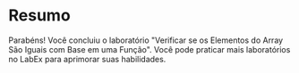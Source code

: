 # Resumo

Parabéns! Você concluiu o laboratório "Verificar se os Elementos do Array São Iguais com Base em uma Função". Você pode praticar mais laboratórios no LabEx para aprimorar suas habilidades.
